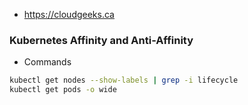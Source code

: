 - https://cloudgeeks.ca

### Kubernetes Affinity and Anti-Affinity

- Commands

```bash
kubectl get nodes --show-labels | grep -i lifecycle
kubectl get pods -o wide
```